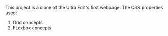 This project is a clone of the Ultra Edit's first webpage.
The CSS properties used:
1) Grid concepts
2) FLexbox concepts
